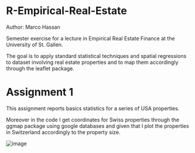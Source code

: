 # R-Empirical-Real-Estate

Author: Marco Hassan 

Semester exercise for a lecture in Empirical Real Estate Finance at the University of St. Gallen.

The goal is to apply standard statistical techniques and spatial regressions to dataset involving real estate properties and to map them accordingly through the leaflet package.

# Assignment 1

This assignment reports basics statistics for a series of USA properties.

Moreover in the code I get coordinates for Swiss properties through the ggmap package using google databases and given that I plot the properties in Switzerland accordingly to the property size.

![image](https://user-images.githubusercontent.com/42472072/52440568-27070080-2b27-11e9-9106-87989ba24c7f.png)


